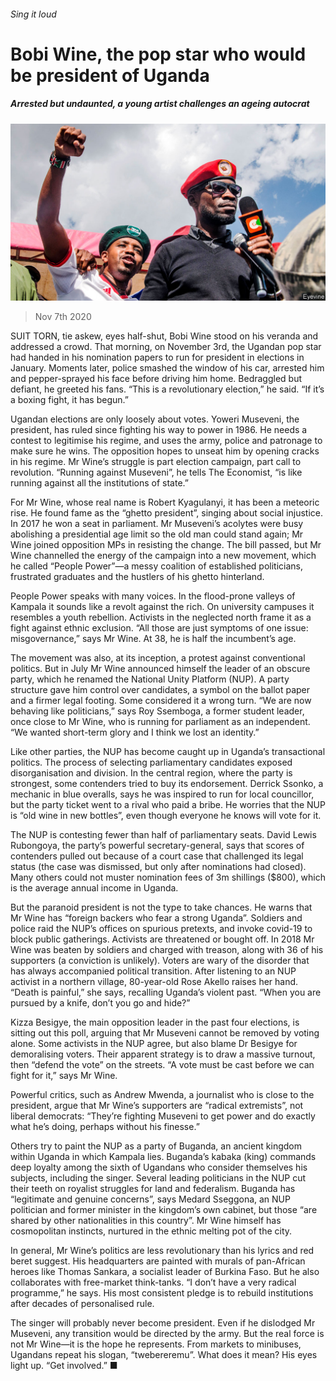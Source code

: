 ###### Sing it loud

# Bobi Wine, the pop star who would be president of Uganda 

##### Arrested but undaunted, a young artist challenges an ageing autocrat 

![image](images/20201107_MAP004_0.jpg) 

> Nov 7th 2020 

SUIT TORN, tie askew, eyes half-shut, Bobi Wine stood on his veranda and addressed a crowd. That morning, on November 3rd, the Ugandan pop star had handed in his nomination papers to run for president in elections in January. Moments later, police smashed the window of his car, arrested him and pepper-sprayed his face before driving him home. Bedraggled but defiant, he greeted his fans. “This is a revolutionary election,” he said. “If it’s a boxing fight, it has begun.”

Ugandan elections are only loosely about votes. Yoweri Museveni, the president, has ruled since fighting his way to power in 1986. He needs a contest to legitimise his regime, and uses the army, police and patronage to make sure he wins. The opposition hopes to unseat him by opening cracks in his regime. Mr Wine’s struggle is part election campaign, part call to revolution. “Running against Museveni”, he tells The Economist, “is like running against all the institutions of state.”


For Mr Wine, whose real name is Robert Kyagulanyi, it has been a meteoric rise. He found fame as the “ghetto president”, singing about social injustice. In 2017 he won a seat in parliament. Mr Museveni’s acolytes were busy abolishing a presidential age limit so the old man could stand again; Mr Wine joined opposition MPs in resisting the change. The bill passed, but Mr Wine channelled the energy of the campaign into a new movement, which he called “People Power”—a messy coalition of established politicians, frustrated graduates and the hustlers of his ghetto hinterland.

People Power speaks with many voices. In the flood-prone valleys of Kampala it sounds like a revolt against the rich. On university campuses it resembles a youth rebellion. Activists in the neglected north frame it as a fight against ethnic exclusion. “All those are just symptoms of one issue: misgovernance,” says Mr Wine. At 38, he is half the incumbent’s age.

The movement was also, at its inception, a protest against conventional politics. But in July Mr Wine announced himself the leader of an obscure party, which he renamed the National Unity Platform (NUP). A party structure gave him control over candidates, a symbol on the ballot paper and a firmer legal footing. Some considered it a wrong turn. “We are now behaving like politicians,” says Roy Ssemboga, a former student leader, once close to Mr Wine, who is running for parliament as an independent. “We wanted short-term glory and I think we lost an identity.”

Like other parties, the NUP has become caught up in Uganda’s transactional politics. The process of selecting parliamentary candidates exposed disorganisation and division. In the central region, where the party is strongest, some contenders tried to buy its endorsement. Derrick Ssonko, a mechanic in blue overalls, says he was inspired to run for local councillor, but the party ticket went to a rival who paid a bribe. He worries that the NUP is “old wine in new bottles”, even though everyone he knows will vote for it.

The NUP is contesting fewer than half of parliamentary seats. David Lewis Rubongoya, the party’s powerful secretary-general, says that scores of contenders pulled out because of a court case that challenged its legal status (the case was dismissed, but only after nominations had closed). Many others could not muster nomination fees of 3m shillings ($800), which is the average annual income in Uganda.

But the paranoid president is not the type to take chances. He warns that Mr Wine has “foreign backers who fear a strong Uganda”. Soldiers and police raid the NUP’s offices on spurious pretexts, and invoke covid-19 to block public gatherings. Activists are threatened or bought off. In 2018 Mr Wine was beaten by soldiers and charged with treason, along with 36 of his supporters (a conviction is unlikely). Voters are wary of the disorder that has always accompanied political transition. After listening to an NUP activist in a northern village, 80-year-old Rose Akello raises her hand. “Death is painful,” she says, recalling Uganda’s violent past. “When you are pursued by a knife, don’t you go and hide?”

Kizza Besigye, the main opposition leader in the past four elections, is sitting out this poll, arguing that Mr Museveni cannot be removed by voting alone. Some activists in the NUP agree, but also blame Dr Besigye for demoralising voters. Their apparent strategy is to draw a massive turnout, then “defend the vote” on the streets. “A vote must be cast before we can fight for it,” says Mr Wine.

Powerful critics, such as Andrew Mwenda, a journalist who is close to the president, argue that Mr Wine’s supporters are “radical extremists”, not liberal democrats: “They’re fighting Museveni to get power and do exactly what he’s doing, perhaps without his finesse.”

Others try to paint the NUP as a party of Buganda, an ancient kingdom within Uganda in which Kampala lies. Buganda’s kabaka (king) commands deep loyalty among the sixth of Ugandans who consider themselves his subjects, including the singer. Several leading politicians in the NUP cut their teeth on royalist struggles for land and federalism. Buganda has “legitimate and genuine concerns”, says Medard Sseggona, an NUP politician and former minister in the kingdom’s own cabinet, but those “are shared by other nationalities in this country”. Mr Wine himself has cosmopolitan instincts, nurtured in the ethnic melting pot of the city.

In general, Mr Wine’s politics are less revolutionary than his lyrics and red beret suggest. His headquarters are painted with murals of pan-African heroes like Thomas Sankara, a socialist leader of Burkina Faso. But he also collaborates with free-market think-tanks. “I don’t have a very radical programme,” he says. His most consistent pledge is to rebuild institutions after decades of personalised rule.

The singer will probably never become president. Even if he dislodged Mr Museveni, any transition would be directed by the army. But the real force is not Mr Wine—it is the hope he represents. From markets to minibuses, Ugandans repeat his slogan, “twebereremu”. What does it mean? His eyes light up. “Get involved.” ■

